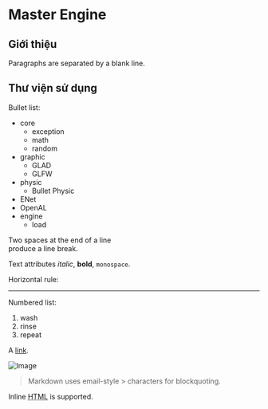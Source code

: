 # Master Engine

## Giới thiệu

Paragraphs are separated
by a blank line.

## Thư viện sử dụng

Bullet list:
- core
	- exception
	- math
	- random
- graphic
	- GLAD
	- GLFW
- physic
	- Bullet Physic
- ENet
- OpenAL
- engine
	- load

Two spaces at the end of a line  
produce a line break.

Text attributes *italic*, 
**bold**, `monospace`.

Horizontal rule:

---

Numbered list:

  1. wash
  2. rinse
  3. repeat

A [link](http://example.com).

![Image](Image_icon.png)

> Markdown uses email-style > characters for blockquoting.

Inline <abbr title="Hypertext Markup Language">HTML</abbr> is supported.